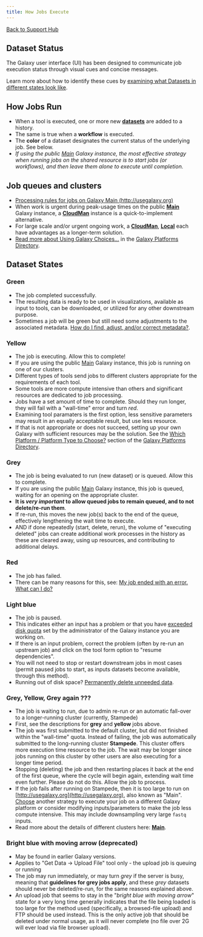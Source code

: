 ```yaml
---
title: How Jobs Execute
---
```

[Back to Support Hub](/support/)

## Dataset Status

The Galaxy user interface (UI) has been designed to communicate job execution status through visual cues and concise messages.

Learn more about how to identify these cues by [examining what Datasets in different states look like](/tutorials/histories/#history-panel-datasets).


## How Jobs Run

* When a tool is executed, one or more new **[datasets](/learn/managing-datasets/)** are added to a history.
* The same is true when a **workflow** is executed.
* The **color** of a dataset designates the current status of the underlying job. See below.
* _If using the public [Main](/main/) Galaxy instance, the most effective strategy when running jobs on the shared resource is to start jobs (or workflows), and then leave them alone to execute until completion._

## Job queues and clusters

* [Processing rules for jobs on Galaxy Main (http://usegalaxy.org)](/main/)
* When work is urgent during peak-usage times on the public **[Main](/main/)** Galaxy instance, a **[CloudMan](/cloudman/)** instance is a quick-to-implement alternative.
* For large scale and/or urgent ongoing work, a **[CloudMan](/cloudman/)**, **[Local](/admin/get-galaxy/)** each have advantages as a longer-term solution.
* [Read more about Using Galaxy Choices...](/use/#which-platform-platform-type-to-choose) in the [Galaxy Platforms Directory](/use/).

## Dataset States

### Green

* The job completed successfully.
* The resulting data is ready to be used in visualizations, available as input to tools, can be downloaded, or utilized for any other downstream purpose.
* Sometimes a job will be green but still need some adjustments to the associated metadata. [How do I find, adjust, and/or correct metadata?](/support/metadata/).

### Yellow

* The job is executing. Allow this to complete!
* If you are using the public [Main](/main/) Galaxy instance, this job is running on one of our clusters.
* Different types of tools send jobs to different clusters appropriate for the requirements of each tool.
* Some tools are more compute intensive than others and significant resources are dedicated to job processing.
* Jobs have a set amount of time to complete. Should they run longer, they will fail with a "wall-time" error and turn _red_.
* Examining tool paramaters is the first option, less sensitive parameters may result in an equally acceptable result, but use less resource.
* If that is not appropriate or does not succeed, setting up your own Galaxy with sufficient resources may be the solution. See the [Which Platform / Platform Type to Choose?](/use/#which-platform-platform-type-to-choose) section of the [Galaxy Platforms Directory](/use/).

### Grey

* The job is being evaluated to run (new dataset) or is queued. Allow this to complete.
* If you are using the public [Main](/main/) Galaxy instance, this job is queued, waiting for an opening on the appropriate cluster.
* **It is _very important_ to allow queued jobs to remain queued, and to not delete/re-run them**.
* If re-run, this moves the new job(s) back to the end of the queue, effectively lengthening the wait time to execute.
* AND if done repeatedly (start, delete, rerun), the volume of "executing deleted" jobs can create additional work processes in the history as these are cleared away, using up resources, and contributing to additional delays.

### Red

* The job has failed.
* There can be many reasons for this, see: [My job ended with an error. What can I do?](/support/tool-error/)
  
### Light blue

* The job is paused.
* This indicates either an input has a problem or that you have [exceeded disk quota](/main/#user-data-and-job-quotas) set by the administrator of the Galaxy instance you are working on.
* If there is an input problem, correct the problem (often by re-run an upstream job) and click on the tool form option to "resume dependencies".
* You will not need to stop or restart downstream jobs in most cases (permit paused jobs to start, as inputs datasets become available, through this method).
* Running out of disk space? [Permanently delete unneeded data](/support/account-quotas/).
  
### Grey, Yellow, Grey again ???

* The job is waiting to run, due to admin re-run or an automatic fall-over to a longer-running cluster (currently, Stampede)
* First, see the descriptions for **grey** and **yellow** jobs above.
* The job was first submitted to the default cluster, but did not finished within the "wall-time" quota. Instead of failing, the job was automatically submitted to the long-running cluster **Stampede**. This cluster offers more execution time resource to the job. The wait may be longer since jobs running on this cluster by other users are also executing for a longer time period.
* Stopping (deleting) the job and then restarting places it back at the end of the first queue, where the cycle will begin again, extending wait time even further. Please do not do this. Allow the job to process.
* If the job fails after running on Stampede, then it is too large to run on [http://usegalaxy.org](http://usegalaxy.org), also known as "Main". [Choose](/use/#which-platform-platform-type-to-choose) another strategy to execute your job on a different Galaxy platform or consider modifying inputs/parameters to make the job less compute intensive. This may include downsampling very large `fastq` inputs.
* Read more about the details of different clusters here: **[Main](/main/)**.

### Bright blue with moving arrow (deprecated)

* May be found in earlier Galaxy versions.
* Applies to "Get Data → Upload File" tool only - the upload job is queuing or running
* The job may run immediately, or may turn _grey_ if the server is busy, meaning that **guidelines for grey jobs apply**, and these _grey_ datasets should never be deleted/re-run, for the same reasons explained above.
* An upload job that seems to stay in the "_bright blue with moving arrow_" state for a very long time generally indicates that the file being loaded is too large for the method used (specifically, a browsed-file upload) and FTP should be used instead. This is the only active job that should be deleted under normal usage, as it will never complete (no file over 2G will ever load via file browser upload).
